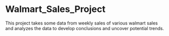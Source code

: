 # Walmart_Sales_Project
This project takes some data from weekly sales of various walmart sales and analyzes the data to develop conclusions and uncover potential trends. 

